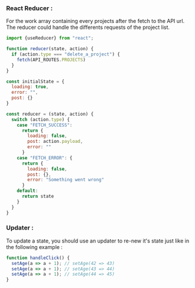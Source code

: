 ### React Reducer : 

For the work array containing every projects after the fetch to the API url. The reducer could handle the differents requests of the project list. 

```js 
import {useReducer} from "react";

function reducer(state, action) {
  if (action.type === "delete_a_project") {
    fetch(API_ROUTES.PROJECTS)
  }
}

```


```js
const initialState = {
  loading: true,
  error: "",
  post: {}
}

const reducer = (state, action) {
  switch (action.type) {
    case "FETCH_SUCCESS": 
      return {
        loading: false,
        post: action.payload,
        error: ""
      }
    case "FETCH_ERROR": {
      return {
        loading: false,
        post: {},
        error: "Something went wrong"
      }
    default:
      return state
    }
  }
}
```


### Updater :


To update a state, you should use an updater to re-new it's state just like in the following example : 

```js 
function handleClick() {
  setAge(a => a + 1); // setAge(42 => 43)
  setAge(a => a + 1); // setAge(43 => 44)
  setAge(a => a + 1); // setAge(44 => 45)
}
```